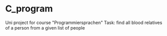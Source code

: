 # C_program
Uni project for course "Programmiersprachen"
Task: find all blood relatives of a person from a given list of people
